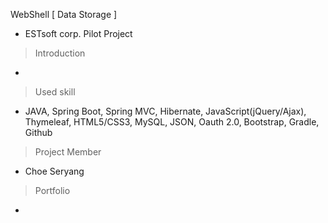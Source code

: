WebShell [ Data Storage ] 

- ESTsoft corp. Pilot Project

> Introduction

- 

> Used skill

- JAVA, Spring Boot, Spring MVC, Hibernate, JavaScript(jQuery/Ajax), Thymeleaf, HTML5/CSS3, MySQL, JSON, Oauth 2.0, Bootstrap, Gradle, Github

> Project Member 

- Choe Seryang

> Portfolio

- 
